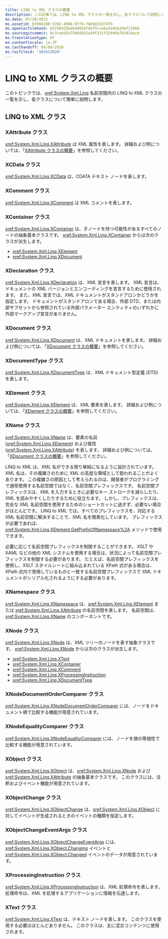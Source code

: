 ```yaml
---
title: LINQ to XML クラスの概要
description: この記事では、LINQ to XML クラスの一覧を示し、各クラスついて説明します。
ms.date: 07/20/2015
ms.assetid: bf666100-5392-4968-97f4-f6b9d3287d7b
ms.openlocfilehash: 83258425b464d8547def5cce6a3e8da19ef21966
ms.sourcegitcommit: 0c3ce6d2e7586d925a30f231f32046b7b3934acb
ms.translationtype: HT
ms.contentlocale: ja-JP
ms.lasthandoff: 09/08/2020
ms.locfileid: "103412026"
---
```

# <a name="linq-to-xml-classes-overview"></a>LINQ to XML クラスの概要

このトピックでは、<xref:System.Xml.Linq> 名前空間内の LINQ to XML クラスの一覧を示し、各クラスについて簡単に説明します。

## <a name="linq-to-xml-classes"></a>LINQ to XML クラス

### <a name="xattribute-class"></a>XAttribute クラス

<xref:System.Xml.Linq.XAttribute> は XML 属性を表します。 詳細および例については、「[XAttribute クラスの概要](xattribute-class-overview.md)」を参照してください。

### <a name="xcdata-class"></a>XCData クラス

<xref:System.Xml.Linq.XCData> は、CDATA テキスト ノードを表します。

### <a name="xcomment-class"></a>XComment クラス

<xref:System.Xml.Linq.XComment> は XML コメントを表します。

### <a name="xcontainer-class"></a>XContainer クラス

<xref:System.Xml.Linq.XContainer> は、子ノードを持つ可能性があるすべてのノードの抽象基本クラスです。 <xref:System.Xml.Linq.XContainer> からは次のクラスが派生します。

- <xref:System.Xml.Linq.XElement>
- <xref:System.Xml.Linq.XDocument>

### <a name="xdeclaration-class"></a>XDeclaration クラス

<xref:System.Xml.Linq.XDeclaration> は、XML 宣言を表します。 XML 宣言は、ドキュメントの XML バージョンとエンコーディングを宣言するために使用されます。 また、XML 宣言では、XML ドキュメントがスタンドアロンかどうかを指定します。 ドキュメントがスタンドアロンである場合、外部 DTD、または内部サブセットから参照されている外部パラメーター エンティティのいずれかに外部マークアップ宣言がありません。

### <a name="xdocument-class"></a>XDocument クラス

<xref:System.Xml.Linq.XDocument> は、XML ドキュメントを表します。 詳細および例については、「[XDocument クラスの概要](xdocument-class-overview.md)」を参照してください。

### <a name="xdocumenttype-class"></a>XDocumentType クラス

<xref:System.Xml.Linq.XDocumentType> は、XML ドキュメント型定義 (DTD) を表します。

### <a name="xelement-class"></a>XElement クラス

<xref:System.Xml.Linq.XElement> は、XML 要素を表します。 詳細および例については、「[XElement クラスの概要](xelement-class-overview.md)」を参照してください。

### <a name="xname-class"></a>XName クラス

<xref:System.Xml.Linq.XName> は、要素の名前 (<xref:System.Xml.Linq.XElement>) および属性 (<xref:System.Xml.Linq.XAttribute>) を表します。 詳細および例については、「[XDocument クラスの概要](xdocument-class-overview.md)」を参照してください。

LINQ to XML は、XML 名ができる限り単純になるように設計されています。 XML 名は、その複雑さのために XML の高度な領域として扱われることがよくあります。 この複雑さの原因として考えられるのは、開発者がプログラミングで通常使用する名前空間ではなく、名前空間プレフィックスです。 名前空間プレフィックスは、XML を入力するときに必要なキー ストロークを減らしたり、XML を読みやすくしたりするために役立ちます。 しかし、プレフィックスは、完全な XML 名前空間を使用するためのショートカットに過ぎず、必要ない場合がほとんどです。 LINQ to XML では、すべてのプレフィックスを、対応する XML 名前空間に解決することで、XML 名を簡素化しています。 プレフィックスが必要であれば、<xref:System.Xml.Linq.XElement.GetPrefixOfNamespace%2A> メソッドで使用できます。

必要に応じて名前空間プレフィックスを制御することができます。 XSLT や XAML などの他の XML システムを使用する場合は、状況によって名前空間プレフィックスを制御する必要があります。 たとえば、名前空間プレフィックスを使用し、XSLT スタイルシートに組み込まれている XPath 式がある場合は、XPath 式内で使用しているものと一致する名前空間プレフィックスで XML ドキュメントがシリアル化されるようにする必要があります。

### <a name="xnamespace-class"></a>XNamespace クラス

<xref:System.Xml.Linq.XNamespace> は、<xref:System.Xml.Linq.XElement> または <xref:System.Xml.Linq.XAttribute> の名前空間を表します。 名前空間は、<xref:System.Xml.Linq.XName> のコンポーネントです。

### <a name="xnode-class"></a>XNode クラス

<xref:System.Xml.Linq.XNode> は、XML ツリーのノードを表す抽象クラスです。 <xref:System.Xml.Linq.XNode> からは次のクラスが派生します。

- <xref:System.Xml.Linq.XText>
- <xref:System.Xml.Linq.XContainer>
- <xref:System.Xml.Linq.XComment>
- <xref:System.Xml.Linq.XProcessingInstruction>
- <xref:System.Xml.Linq.XDocumentType>

### <a name="xnodedocumentordercomparer-class"></a>XNodeDocumentOrderComparer クラス

<xref:System.Xml.Linq.XNodeDocumentOrderComparer> には、ノードをドキュメント順で比較する機能が用意されています。

### <a name="xnodeequalitycomparer-class"></a>XNodeEqualityComparer クラス

<xref:System.Xml.Linq.XNodeEqualityComparer> には、ノードを値の等価性で比較する機能が用意されています。

### <a name="xobject-class"></a>XObject クラス

<xref:System.Xml.Linq.XObject> は、<xref:System.Xml.Linq.XNode> および <xref:System.Xml.Linq.XAttribute> の抽象基本クラスです。 このクラスには、注釈およびイベント機能が用意されています。

### <a name="xobjectchange-class"></a>XObjectChange クラス

<xref:System.Xml.Linq.XObjectChange> は、<xref:System.Xml.Linq.XObject> に対してイベントが生成されるときのイベントの種類を指定します。

### <a name="xobjectchangeeventargs-class"></a>XObjectChangeEventArgs クラス

<xref:System.Xml.Linq.XObjectChangeEventArgs> には、<xref:System.Xml.Linq.XObject.Changing> イベントと <xref:System.Xml.Linq.XObject.Changed> イベントのデータが用意されています。

### <a name="xprocessinginstruction-class"></a>XProcessingInstruction クラス

<xref:System.Xml.Linq.XProcessingInstruction> は、XML 処理命令を表します。 処理命令は、XML を処理するアプリケーションに情報を伝達します。

### <a name="xtext-class"></a>XText クラス

<xref:System.Xml.Linq.XText> は、テキスト ノードを表します。 このクラスを使用する必要はほとんどありません。 このクラスは、主に混合コンテンツに使用されます。
